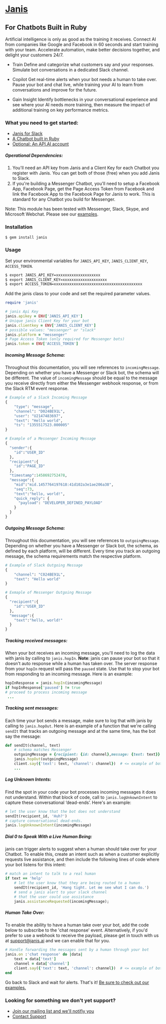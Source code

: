 # [Janis](https://developer.Janis.ai)
## For Chatbots Built in Ruby

Artificial intelligence is only as good as the training it receives.  Connect AI from companies like Google and Facebook in 60 seconds and start training with your team. Accelerate automation, make better decisions together, and delight your customers 24/7.

* Train
Define and categorize what customers say and your responses. Simulate bot conversations in a dedicated Slack channel. 

* Copilot
Get real-time alerts when your bot needs a human to take over. Pause your bot and chat live, while training your AI to learn from conversations and improve for the future.

* Gain Insight
Identify bottlenecks in your conversational experience and see where your AI needs more training, then measure the impact of additional training on key performance metrics.


### What you need to get started:
* [Janis for Slack](https://slack.janis.ai)
* [A Chatbot built in Ruby](./examples/)
* [Optional: An API.AI account](http://www.api.ai) 

##### Operational Dependencies:
1.  You'll need an API key from Janis and a Client Key for each Chatbot you register with Janis.  You can get both of those (free) when you add Janis to Slack. 
2.  If you're building a Messenger Chatbot, you'll need to setup a Facebook App, Facebook Page, get the Page Access Token from Facebook and link the Facebook App to the Facebook Page for Janis to work. This is standard for any Chatbot you build for Messenger.

Note: This module has been tested with Messenger, Slack, Skype, and Microsoft Webchat. Please see our [examples](./examples/).

### Installation

```bash
$ gem install janis
```


### Usage

Set your environmental variables for `JANIS_API_KEY`, `JANIS_CLIENT_KEY`, `ACCESS_TOKEN`.

```bash
$ export JANIS_API_KEY=xxxxxxxxxxxxxxxxxxxx
$ export JANIS_CLIENT_KEY=xxxxxxxxxxxxxxxxxxxx
$ export ACCESS_TOKEN=xxxxxxxxxxxxxxxxxxxxxxxxxxxxxxxxxxxxxxxx
```

Add the janis class to your code and set the required parameter values.
```ruby
require 'janis'

# janis Api Key
janis.apikey = ENV['JANIS_API_KEY']
# Unique janis Client Key for your bot
janis.clientkey = ENV['JANIS_CLIENT_KEY']
# possible values: "messenger" or "slack"
janis.platform = "messenger" 
# Page Access Token (only required for Messenger bots)
janis.token = ENV['ACCESS_TOKEN']
```
##### Incoming Message Schema:
Throughout this documentation, you will see references to `incomingMessage`. Depending on whether you have a Messenger or Slack bot, the schema will be different. The value of `incomingMessage` should be equal to the message you receive directly from either the Messenger webhook response, or from the Slack RTM event response.

```python
# Example of a Slack Incoming Message
{
    "type": "message",
    "channel": "D024BE91L",
    "user": "U2147483697",
    "text": "Hello world",
    "ts": "1355517523.000005"
}

# Example of a Messenger Incoming Message
{
  "sender":{
    "id":"USER_ID"
  },
  "recipient":{
    "id":"PAGE_ID"
  },
  "timestamp":1458692752478,
  "message":{
    "mid":"mid.1457764197618:41d102a3e1ae206a38",
    "seq":73,
    "text":"hello, world!",
    "quick_reply": {
      "payload": "DEVELOPER_DEFINED_PAYLOAD"
    }
  }
}  
```

##### Outgoing Message Schema:
Throughout this documentation, you will see references to `outgoingMessage`. Depending on whether you have a Messenger or Slack bot, the schema, as defined by each platform, will be different. Every time you track an outgoing message, the schema requirements match the respective platform.

```python
# Example of Slack Outgoing Message
{
    "channel": "C024BE91L",
    "text": "Hello world"
}

# Exmaple of Messenger Outgoing Message
{
  "recipient":{
    "id":"USER_ID"
  },
  "message":{
    "text":"hello, world!"
  }
}
```

##### Tracking received messages:

When your bot receives an incoming message, you'll need to log the data with janis by calling to `janis.hopIn`. 
__Note__: janis can pause your bot so that it doesn't auto response while a human has taken over. The server response from your `hopIn` request will pass the `paused` state. Use that to stop your bot from responding to an incoming message. Here is an example:

```ruby
hopInResponse = janis.hopIn(incomingMessage)
if hopInResponse['paused'] != true
# proceed to process incoming message
 ...
```

##### Tracking sent messages:

Each time your bot sends a message, make sure to log that with janis by calling to `janis.hopOut`. Here is an example of a function that we're calling `sendIt` that tracks an outgoing message and at the same time, has the bot say the message:
```ruby
def sendIt(channel, text)
    # schema matches Messenger
    outgoingMessage = {recipient: {id: channel},message: {text: text}}
    janis.hopOut(outgoingMessage)
    client.say({'text': text, 'channel': channel})  # <= example of bot sending reply
    ...
```

##### Log Unknown Intents:

Find the spot in your code your bot processes incoming messages it does not understand. Within that block of code, call to `janis.logUnkownIntent` to capture these conversational ‘dead-ends’. Here's an example:

```ruby
# let the user know that the bot does not understand
sendIt(recipient_id, 'Huh?')
# capture conversational dead-ends.
janis.logUnknownIntent(incomingMessage) 
```
##### Dial 0 to Speak With a Live Human Being:

janis can trigger alerts to suggest when a human should take over for your Chatbot. To enable this, create an intent such as when a customer explicitly requests live assistance, and then include the following lines of code where your bot listens for this intent:

```ruby
# match an intent to talk to a real human
if text == 'help'
    # let the user know that they are being routed to a human
    sendIt(recipient_id, 'Hang tight. Let me see what I can do.')
    # send a janis alert to your slack channel
    # that the user could use assistance
    janis.assistanceRequested(incomingMessage);
```

##### Human Take Over:

To enable the ability to have a human take over your bot, add the code below to subscribe to the 'chat response' event. Alternatively, if you'd prefer to use a webhook to receive the payload, please get in touch with us at support@janis.ai and we can enable that for you.

```ruby
# Handle forwarding the messages sent by a human through your bot
janis.on :'chat response' do |data|
    text = data['text']
    channel = data['channel']
    client.say({'text': text, 'channel': channel})  # <= example of bot sending message
end
```

Go back to Slack and wait for alerts. That's it! 
[Be sure to check out our examples.](./examples/)


### Looking for something we don't yet support?  
* [Join our mailing list and we'll notifiy you](https://www.janis.ai)
* [Contact Support](mailto:support@janis.ai)
